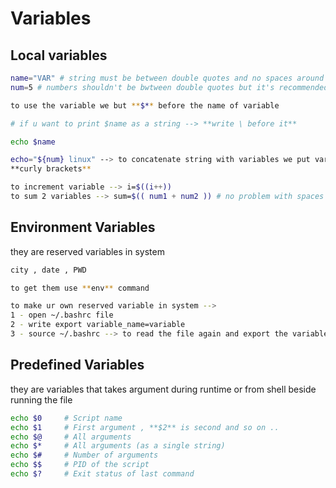 # Variables

## Local variables

```bash
name="VAR" # string must be between double quotes and no spaces around equal sign 
num=5 # numbers shouldn't be bwtween double quotes but it's recommended to put it 

to use the variable we but **$** before the name of variable  

# if u want to print $name as a string --> **write \ before it** 

echo $name 

echo="${num} linux" --> to concatenate string with variables we put variable between 
**curly brackets**

to increment variable --> i=$((i++))
to sum 2 variables --> sum=$(( num1 + num2 )) # no problem with spaces 

```

## Environment Variables

they are reserved variables in system 

```bash
city , date , PWD 

to get them use **env** command

to make ur own reserved variable in system --> 
1 - open ~/.bashrc file 
2 - write export variable_name=variable
3 - source ~/.bashrc --> to read the file again and export the variable
```

## Predefined Variables

they are variables that takes argument during runtime or from shell beside running the file 

```bash
echo $0     # Script name
echo $1     # First argument , **$2** is second and so on .. 
echo $@     # All arguments
echo $*	    # All arguments (as a single string)
echo $#     # Number of arguments
echo $$     # PID of the script
echo $?     # Exit status of last command
```